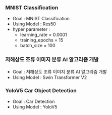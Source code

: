 ### MNIST Classification

- Goal : MNIST Classification
- Using Model : Res50 
- hyper parameter :
  - learning_rate = 0.0001
  - training_epochs = 15
  - batch_size = 100

### 저해상도 조류 이미지 분류 AI 알고리즘 개발

- Goal : 저해상도 조류 이미지 분류 AI 알고리즘 개발
- Using Model : Swin Transformer V2

### YoloV5 Car Object Detection 
- Goal : Car Detection
- Using Model : YoloV5
  
    
  
